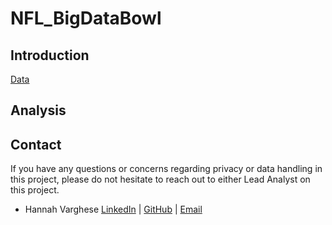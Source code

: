 # NFL_BigDataBowl
## Introduction

[Data](https://drive.google.com/drive/folders/1OgBue1r6IG59hMb77RDMmtzMnntU_fOA?usp=share_link)

## Analysis

## Contact
If you have any questions or concerns regarding privacy or data handling in this project, please do not hesitate to reach out to either Lead Analyst on this project. 
+ Hannah Varghese [LinkedIn](https://www.linkedin.com/in/hannahvarghese/) | [GitHub](https://github.com/hannahvarghese) | [Email](hannahvarghese@gmail.com)
